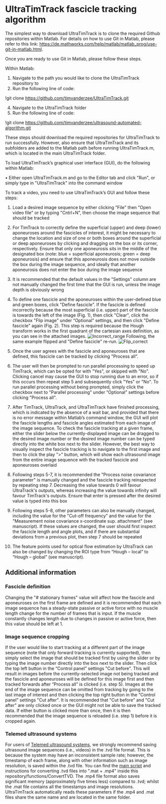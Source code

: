 # UltraTimTrack fascicle tracking algorithm
The simplest way to download UltraTimTrack is to clone the required Github repositories within Matlab. For details on how to use Git in Matlab, please refer to this link: https://de.mathworks.com/help/matlab/matlab_prog/use-git-in-matlab.html.

Once you are ready to use Git in Matlab, please follow these steps.

Within Matlab:
1.	Navigate to the path you would like to clone the UltraTimTrack repository to
2.	Run the following line of code:

!git clone https://github.com/timvanderzee/UltraTimTrack.git

4.	Navigate to the UltraTimTrack folder
5.	Run the following line of code:

!git clone https://github.com/timvanderzee/ultrasound-automated-algorithm.git

These steps should download the required repositories for UltraTimTrack to run successfully. However, also ensure that UltraTimTrack and its subfolders are added to the Matlab path before running UltraTimTrack.m, which is located in the main UltraTimTrack folder.

To load UltraTimTrack’s graphical user interface (GUI), do the following within Matlab:

•	Either open UltraTimTrack.m and go to the Editor tab and click "Run", or simply type in "UltraTimTrack" into the command window

To track a video, you need to use UltraTimTrack’s GUI and follow these steps:
1.	Load a desired image sequence by either clicking "File" then "Open video file" or by typing "Cntrl+N", then choose the image sequence that should be tracked
2.	For TimTrack to correctly define the superficial (upper) and deep (lower) aponeuroses around the fascicles of interest, it might be necessary to change the location and size of one or both boxes around the superficial or deep aponeuroses by clicking and dragging on the box or its corner, respectively. Ensure that only one aponeurosis sits in the middle of the designated box (note: blue = superficial aponeurosis; green = deep aponeurosis) and ensure that this aponeurosis does not move outside the box during the image sequence, and ideally that another aponeurosis does not enter the box during the image sequence
3.	It is recommended that the default values in the "Settings" column are not manually changed the first time that the GUI is run, unless the image depth is obviously wrong
4.	To define one fascicle and the aponeuroses within the user-defined blue and green boxes, click "Define fascicle". If the fascicle is defined incorrectly because the most superficial (i.e. upper) part of the fascicle is towards the left of the image (Fig. 1), then click "Clear", click the checkbox "Flip image" under “Optional” settings, and then click "Define fascicle" again (Fig. 2). This step is required because the Hough transform works in the first quadrant of the cartesian axes definition, as you can see in the attached images. ![Incorrect_range](https://github.com/user-attachments/assets/a86454eb-1b92-4ca3-98a1-2275143370da)
Following, the same example flipped and "Define fascicle" re-run. 
![Flip_correct](https://github.com/user-attachments/assets/ecfddefd-4f84-4e45-839b-336998c9c571)

5.	Once the user agrees with the fascicle and aponeuroses that are defined, this fascicle can be tracked by clicking "Process all”.
6.	The user will then be prompted to run parallel processing to speed up TimTrack, which can be opted for with "Yes", or skipped with "No". Clicking cancel may cause the GUI to stop running due to an error, so if this occurs then repeat step 5 and subsequently click "Yes" or "No". To run parallel processing without being prompted, simply click the checkbox next to "Parallel processing" under “Optional” settings before clicking "Process all".
7.	After TimTrack, UltraTrack, and UltraTimTrack have finished processing, which is indicated by the absence of a wait bar, and provided that there is no error message within Matlab’s command window, the GUI will plot the fascicle lengths and fascicle angles estimated from each image of the image sequence. To check the fascicle tracking at a given frame, either the slider below the currently-displayed image can be dragged to the desired image number or the desired image number can be typed directly into the white box next to the slider. However, the best way to visually inspect the fascicle tracking is to navigate to the first image and then to click the play ">" button, which will show each ultrasound image from the entire image sequence with the tracked fascicle and aponeuroses overlaid
8.	Following steps 5-7, it is recommended the "Process noise covariance parameter" is manually changed and the fascicle tracking reinspected by repeating step 7. Decreasing the value towards 0 will favour UltraTrack's outputs, whereas increasing the value towards infinity will favour TimTrack's outputs.  Ensure that enter is pressed after the desired value is typed into this box
9.	Following steps 5-8, other parameters can also be manually changed, including the value for the "Cut-off frequency" and the value for the "Measurement noise covariance x-coordinate sup. attachment"  (see manuscript). If these values are changed, the user should first inspect the fascicle length and angle plots, and if there are substantial deviations from a previous plot, then step 7 should be repeated
10.	The feature points used for optical flow estimation by UltraTrack can also be changed by changing the ROI type from “Hough – local” to “Hough – global” (see manuscript).  

## Additional information

### Fascicle definition
Changing the "# stationary frames" value will affect how the fascicle and aponeuroses on the first frame are defined and it is recommended that each image sequence has a steady-state passive or active force with no muscle length change for the number of frames that is input. If the muscle constantly changes length due to changes in passive or active force, then this value should be left at 1.

### Image sequence cropping
If the user would like to start tracking at a different part of the image sequence (note that only forward tracking is currently supported), then simply select the image that should be tracked first by using the slider or by typing the image number directly into the box next to the slider. Then click the top left button in the “Control panel” settings "Cut before". This will result in images before the currently-selected image not being tracked and the fascicle and aponeuroses will be defined for this image first and then tracked forwards after “Process all” is clicked (i.e. step 5). Images at the end of the image sequence can be omitted from tracking by going to the last image of interest and then clicking the top right button in the “Control panel” settings "Cut after". It is recommended that "Cut before" and "Cut after" are only clicked once or the GUI might not be able to save the tracked data. If either button is clicked more than once, then it is then recommended that the image sequence is reloaded (i.e. step 1) before it is cropped again.

### Telemed ultrasound systems
For users of [Telemed ultrasound systems](https://www.telemedultrasound.com/en/home/), we strongly recommend saving ultrasound image sequences (i.e., videos) in the .tvd file format. This is because the system may have an inconsistent sample rate; however, the timestamp of each frame, along with other information such as image resolution, is saved within the .tvd file.  You can find the [main script](https://github.com/timvanderzee/UltraTimTrack/tree/main/functions/ConvertTVD) and instructions for converting .tvd files into ".mat + .mp4" inside this repository/functions/ConvertTVD. The .mp4 file format also saves significant memory (approximately five times less) compared to .tvd; whilst the .mat file contains all the timestamps and image resolutions. UltraTimTrack automatically reads these parameters if the .mp4 and .mat files share the same name and are located in the same folder.
